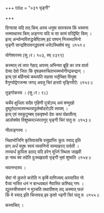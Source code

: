 +++
title = "०३१ भृङ्गी"

+++


दिग्वासा यदि तत् किम् अस्य धनुषा सास्त्रस्य किं भस्मना  
भस्माथास्य किम् अङ्गना यदि च सा कामं परिद्वेष्टि किम् ।  
इत्य् अन्योन्यविरुद्धचेष्टितम् इदं पश्यन् निजस्वामिनो  
भृङ्गी सान्द्रशिरावनद्धपरुषं धत्तेऽस्थिशेषं वपुः ॥१५१॥  


योगेश्वरस्य (सु।र। १०३, स्व् २३९९)  


कस्मात् त्वं तात गेहाद् अपरम् अभिनवा ब्रूहि का तत्र वार्ता   
देव्या देवो जितः किं वृषडमरुचिताभस्मभोगीन्द्रचन्द्रान् ।  
इत्य् एवं बर्हिनाथे कथयति सहसा भर्तृभिक्षा विभूषा  
वैगुण्योद्वेगजन्मा जगद् अवतु चिरं हारवो भृङ्गिरीटेः ॥१५२॥  


तुङ्गोकस्य । (सु।र। ९८)  


चर्चेयं क्षुधिता सदैव गृहिणी पुत्रोऽप्य् अयं षण्मुखो  
दुष्पूरोदरभारमन्थरवपुर्लम्बोदरोऽपि स्वयम् ।  
इत्य् एवं स्वकुटुम्बम् एकवृषभो देवः कथं पोक्षतीत्य्  
आलोक्येव विशुष्कपञ्जरतनुर् भृङ्गी चिरं पातु वः ॥१५३॥  


नीलाङ्गस्य ।  


भिक्षाभोजिनि कृत्तिवाससि वसुप्राप्तिः कुतः स्याद् इति   
प्राग् अर्धं वपुषः स्वयं व्यसनिनो यस्याहरत् पार्वती ।  
तस्यार्धं कुपिता हठाद् यदि हरेन् मूर्ध्नि स्थिता जाह्नवी  
हा नाथ क्व तदेति दुःस्थहृदयो भृङ्गी भृशं शुष्यति ॥१५४॥  


भवानन्दस्य ।  


सेवां नो कुरुते करोति न कृषिं वाणिज्यम् अस्यास्ति नो  
पैत्र्यं नास्ति धनं न बान्धवबलं नैवास्ति कश्चिद् गणः ।  
द्यूतस्त्रीव्यसनं न मुञ्चति तथापीशस् तद् अस्मात् फलं  
किं मे स्याद् इति चिन्तयन्न् इव कृशो भ्ङ्गी चिरं पातु वः ॥१५५॥  


कस्यचित् ।  


